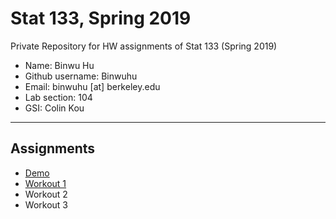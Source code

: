 # Stat 133, Spring 2019

Private Repository for HW assignments of Stat 133 (Spring 2019)

- Name: Binwu Hu
- Github username: Binwuhu
- Email: binwuhu [at] berkeley.edu
- Lab section: 104
- GSI: Colin Kou

-----

## Assignments

- [Demo](demo)
- [Workout 1](workout1)
- Workout 2
- Workout 3


